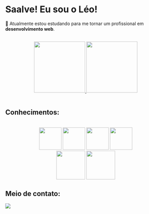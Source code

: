 <h1><strong>Saalve! Eu sou o Léo!</strong></h1>
<p>📌 Atualmente estou estudando para me tornar um profissional em <strong>desenvolvimento web</strong>.</p>

<br>

<div align="center">
    <a href="https://github.com/leOhsantos">
        <img height="160em" src="https://github-readme-stats.vercel.app/api?username=leOhsantos&show_icons=true&theme=dracula"/>
        <img height="160em" src="https://github-readme-stats.vercel.app/api/top-langs/?username=leOhsantos&layout=compact&langs_count=4&theme=dracula"/>
    </a>
</div>

<br>

<h2>Conhecimentos:</h2>

<br>

<div align="center">
<img src="https://cdn.jsdelivr.net/gh/devicons/devicon/icons/html5/html5-original.svg" width="70px">
<img src="https://cdn.jsdelivr.net/gh/devicons/devicon/icons/css3/css3-original.svg" width="70px">  
<img src="https://cdn.jsdelivr.net/gh/devicons/devicon/icons/javascript/javascript-original.svg" width="70px"> 
<img src="https://cdn.jsdelivr.net/gh/devicons/devicon/icons/bootstrap/bootstrap-original-wordmark.svg" width="70px">      

<br>

<img src="https://cdn.jsdelivr.net/gh/devicons/devicon/icons/php/php-original.svg" width="90px" >
<img src="https://cdn.jsdelivr.net/gh/devicons/devicon/icons/mysql/mysql-original-wordmark.svg" width="90px">  
</div>

<h2>Meio de contato:</h2>

<a href="mailto:leonardo.santos191004@gmail.com"><img src="https://img.shields.io/badge/Gmail-D14836?style=for-the-badge&logo=gmail&logoColor=white"></a>

